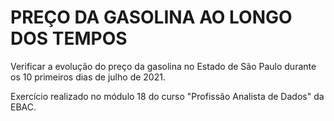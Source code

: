 # PREÇO DA GASOLINA AO LONGO DOS TEMPOS

Verificar a evolução do preço da gasolina no Estado de São Paulo durante os 10 primeiros dias de julho de 2021.


Exercício realizado no módulo 18 do curso "Profissão Analista de Dados" da EBAC.
